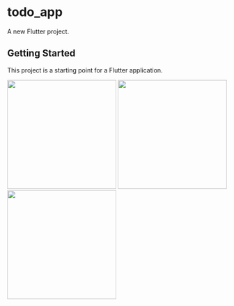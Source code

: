 # todo_app

A new Flutter project.

## Getting Started

This project is a starting point for a Flutter application.


<img src="https://github.com/amishad7/database_todo_app/assets/118448879/60414def-3888-4e50-823a-1d4b573bd43c" width="250">

<img src="https://github.com/amishad7/database_todo_app/assets/118448879/bc478097-a837-498f-ad07-9279872797aa" width="250">

<img src="https://github.com/amishad7/database_todo_app/assets/118448879/51e62565-b77f-4c6e-b356-e1f2a5b49f65" width="250">



